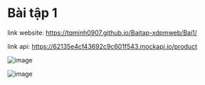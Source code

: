# Bài tập 1

link website: https://tqminh0907.github.io/Baitap-xdpmweb/Bai1/

link api: https://62135e4cf43692c9c601f543.mockapi.io/product

![image](https://tqminh0907.github.io/Baitap-xdpmweb/Bai1/Screenshot%202022-03-11%20090148.png)

![image](https://tqminh0907.github.io/Baitap-xdpmweb/Bai1/Screenshot%202022-03-11%20090228.png)
